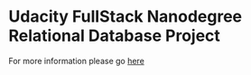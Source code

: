 # Udacity FullStack Nanodegree Relational Database Project

For more information please go [here](../vagrant/master)
